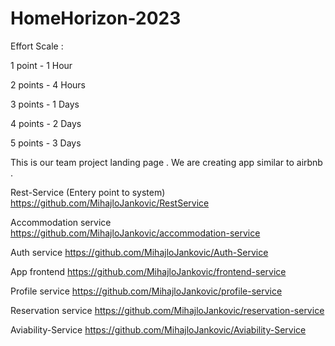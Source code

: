 # HomeHorizon-2023

Effort Scale : 

1 point - 1 Hour

2 points - 4 Hours

3 points - 1 Days

4 points - 2 Days

5 points - 3 Days

This is our team project landing page . We are creating app similar to airbnb .

Rest-Service (Entery point to system)  https://github.com/MihajloJankovic/RestService

Accommodation service https://github.com/MihajloJankovic/accommodation-service

Auth service https://github.com/MihajloJankovic/Auth-Service

App frontend https://github.com/MihajloJankovic/frontend-service

Profile service https://github.com/MihajloJankovic/profile-service

Reservation service https://github.com/MihajloJankovic/reservation-service

Aviability-Service https://github.com/MihajloJankovic/Aviability-Service
